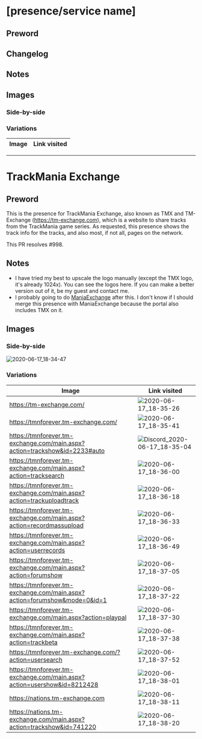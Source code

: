 # [presence/service name]

## Preword

## Changelog

## Notes

## Images

### Side-by-side

### Variations

| Image | Link visited |
| ----- | ------------ |

---

# TrackMania Exchange

## Preword

This is the presence for TrackMania Exchange, also known as TMX and TM-Exchange (https://tm-exchange.com), which is a website to share tracks from the TrackMania game series. As requested, this presence shows the track info for the tracks, and also most, if not all, pages on the network.

This PR resolves #998.

## Notes

- I have tried my best to upscale the logo manually (except the TMX logo, it's already 1024x). You can see the logos here. If you can make a better version out of it, be my guest and contact me.
- I probably going to do [ManiaExchange](https://mania.exchange/) after this. I don't know if I should merge this presence with ManiaExchange because the portal also includes TMX on it.

## Images

### Side-by-side

![2020-06-17_18-34-47](https://user-images.githubusercontent.com/11584103/84895438-83d7db00-b0cc-11ea-8960-e9db0845c81b.png)

### Variations

| Image                                                                                                                        | Link visited                     |
| ---------------------------------------------------------------------------------------------------------------------------- | -------------------------------- |
| https://tm-exchange.com/ | ![2020-06-17_18-35-26](https://user-images.githubusercontent.com/11584103/84895445-876b6200-b0cc-11ea-87b8-23c923b990bb.png)
| https://tmnforever.tm-exchange.com/ | ![2020-06-17_18-35-41](https://user-images.githubusercontent.com/11584103/84895449-8803f880-b0cc-11ea-8457-8c993c73229a.png)
| https://tmnforever.tm-exchange.com/main.aspx?action=trackshow&id=2233#auto | ![Discord_2020-06-17_18-35-04](https://user-images.githubusercontent.com/11584103/84895444-86d2cb80-b0cc-11ea-9dd9-abdef8d83994.png)
| https://tmnforever.tm-exchange.com/main.aspx?action=tracksearch | ![2020-06-17_18-36-00](https://user-images.githubusercontent.com/11584103/84895450-889c8f00-b0cc-11ea-8c84-7ba167233b6c.png)
| https://tmnforever.tm-exchange.com/main.aspx?action=trackuploadtrack | ![2020-06-17_18-36-18](https://user-images.githubusercontent.com/11584103/84895452-889c8f00-b0cc-11ea-9c68-91e06b5dd007.png)
| https://tmnforever.tm-exchange.com/main.aspx?action=recordmassupload | ![2020-06-17_18-36-33](https://user-images.githubusercontent.com/11584103/84895454-89352580-b0cc-11ea-909b-acbe92dfa442.png)
| https://tmnforever.tm-exchange.com/main.aspx?action=userrecords | ![2020-06-17_18-36-49](https://user-images.githubusercontent.com/11584103/84895457-89cdbc00-b0cc-11ea-860d-c44837b91d05.png)
| https://tmnforever.tm-exchange.com/main.aspx?action=forumshow | ![2020-06-17_18-37-05](https://user-images.githubusercontent.com/11584103/84895458-8a665280-b0cc-11ea-8b1e-f162b6c480d1.png)
| https://tmnforever.tm-exchange.com/main.aspx?action=forumshow&mode=0&id=1 | ![2020-06-17_18-37-22](https://user-images.githubusercontent.com/11584103/84895460-8afee900-b0cc-11ea-87a4-4167a864f116.png)
| https://tmnforever.tm-exchange.com/main.aspx?action=playpal | ![2020-06-17_18-37-30](https://user-images.githubusercontent.com/11584103/84895463-8b977f80-b0cc-11ea-97b4-5b8bf09bd60c.png)
| https://tmnforever.tm-exchange.com/main.aspx?action=trackbeta | ![2020-06-17_18-37-38](https://user-images.githubusercontent.com/11584103/84895465-8c301600-b0cc-11ea-907d-a7294c01802e.png)
| https://tmnforever.tm-exchange.com/?action=usersearch | ![2020-06-17_18-37-52](https://user-images.githubusercontent.com/11584103/84895467-8c301600-b0cc-11ea-980e-c3bed78c44db.png)
| https://tmnforever.tm-exchange.com/main.aspx?action=usershow&id=8212428 | ![2020-06-17_18-38-01](https://user-images.githubusercontent.com/11584103/84895469-8cc8ac80-b0cc-11ea-8bb4-234b46d06b42.png)
| https://nations.tm-exchange.com | ![2020-06-17_18-38-11](https://user-images.githubusercontent.com/11584103/84895472-8d614300-b0cc-11ea-8934-ad8aac5cafa1.png)
| https://nations.tm-exchange.com/main.aspx?action=trackshow&id=741220 | ![2020-06-17_18-38-20](https://user-images.githubusercontent.com/11584103/84895475-8df9d980-b0cc-11ea-8bcc-320f7040a966.png)
